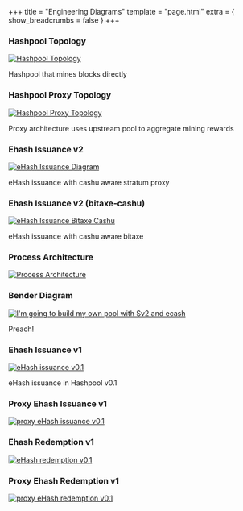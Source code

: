 +++
title = "Engineering Diagrams"
template = "page.html"
extra = { show_breadcrumbs = false }
+++

<div class="diagrams-grid">

<div class="diagram-entry">
  <h3 class="diagram-title">Hashpool Topology</h3>
  <a href="/images/diagrams/hashpool-topology.png">
    <img src="/images/diagrams/hashpool-topology.png" alt="Hashpool Topology" class="diagram-thumb diagram-link" />
  </a>
  <p class="diagram-desc">Hashpool that mines blocks directly</p>
</div>

<div class="diagram-entry">
  <h3 class="diagram-title">Hashpool Proxy Topology</h3>
  <a href="/images/diagrams/hashpool-proxy-topology.png">
    <img src="/images/diagrams/hashpool-proxy-topology.png" alt="Hashpool Proxy Topology" class="diagram-thumb diagram-link" />
  </a>
  <p class="diagram-desc">Proxy architecture uses upstream pool to aggregate mining rewards</p>
</div>

<div class="diagram-entry">
  <h3 class="diagram-title">Ehash Issuance v2</h3>
  <a href="/images/diagrams/ehash-issuance-v2.svg">
    <img src="/images/diagrams/thumbs/ehash-issuance-v2-thumb.jpg" alt="eHash Issuance Diagram" class="diagram-thumb diagram-link" />
  </a>
  <p class="diagram-desc">eHash issuance with cashu aware stratum proxy</p>
</div>

<div class="diagram-entry">
  <h3 class="diagram-title">Ehash Issuance v2 (bitaxe-cashu)</h3>
  <a href="/images/diagrams/ehash-issuance-v2-bitaxe-cashu.svg">
    <img src="/images/diagrams/thumbs/ehash-issuance-v2-bitaxe-cashu-thumb.jpg" alt="eHash Issuance Bitaxe Cashu" class="diagram-thumb diagram-link" />
  </a>
  <p class="diagram-desc">eHash issuance with cashu aware bitaxe</p>
</div>

<div class="diagram-entry">
  <h3 class="diagram-title">Process Architecture</h3>
  <a href="/images/diagrams/process-architecture.png">
    <img src="/images/diagrams/process-architecture.png" alt="Process Architecture" class="diagram-thumb diagram-link" />
  </a>
</div>

<div class="diagram-entry">
  <h3 class="diagram-title">Bender Diagram</h3>
  <a href="/images/diagrams/build-my-own-pool.jpg">
    <img src="/images/diagrams/build-my-own-pool.jpg" alt="I'm going to build my own pool with Sv2 and ecash" class="diagram-thumb diagram-link" />
  </a>
  <p class="diagram-desc">Preach!</p>
</div>

<div class="diagram-entry">
  <h3 class="diagram-title">Ehash Issuance v1</h3>
  <a href="/images/diagrams/ehash-issuance-v1.svg">
    <img src="/images/diagrams/thumbs/ehash-issuance-v1-thumb.jpg" alt="eHash issuance v0.1" class="diagram-thumb diagram-link" />
  </a>
  <p class="diagram-desc">eHash issuance in Hashpool v0.1</p>
</div>

<div class="diagram-entry">
  <h3 class="diagram-title">Proxy Ehash Issuance v1</h3>
  <a href="/images/diagrams/proxy-ehash-issuance-v1.svg">
    <img src="/images/diagrams/thumbs/proxy-ehash-issuance-v1-thumb.jpg" alt="proxy eHash issuance v0.1" class="diagram-thumb diagram-link" />
  </a>
</div>

<div class="diagram-entry">
  <h3 class="diagram-title">Ehash Redemption v1</h3>
  <a href="/images/diagrams/ehash-redemption-v1.svg">
    <img src="/images/diagrams/thumbs/ehash-redemption-v1-thumb.jpg" alt="eHash redemption v0.1" class="diagram-thumb diagram-link" />
  </a>
</div>

<div class="diagram-entry">
  <h3 class="diagram-title">Proxy Ehash Redemption v1</h3>
  <a href="/images/diagrams/proxy-ehash-redemption-v1.svg">
    <img src="/images/diagrams/thumbs/proxy-ehash-redemption-v1-thumb.jpg" alt="proxy eHash redemption v0.1" class="diagram-thumb diagram-link" />
  </a>
</div>

</div>

